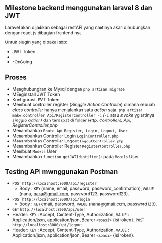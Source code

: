 ## Milestone backend menggunakan laravel 8 dan JWT

Laravel akan dijadikan sebagai restAPI yang nantinya akan dihubungkan dengan react js dibagian frontend nya.

Untuk plugin yang dipakai sbb:

-   JWT Token
-
-   -OnGoing

## Proses

-   Menghubungkan ke Mysql dengan `php artisan migrate`
-   MEnginstall JWT Token
-   Konfigurasi JWT Token
-   Membuat controller register (_Singgle Action Controller_) dimana sebuah _class controller_ hanya menjalankan satu _action_ saja. `php artisan make:controller Api/RegisterController -i` _(`-i`_ atau _invoke_ yg artinya _singgle action)_ dan terdapat di folder _Http, Controllers, Api, RegisterController.php_
-   Menambahkan `Route Api` `Register, Login, Logout, User`
-   Menambahkan Controller Login `LoginController.php`
-   Menambahkan Controller Logout `LogoutController.php`
-   Menambahkan Controller Register `RegisterController.php`
-   Membuat `Models` User
-   Menambahkan `function getJWTIdentifier()` pada `Models` User

## Testing API mwnggunakan Postman

-   `POST` `http://localhost:8000/api/register`
    -   Body : `KEY` (name, email, password, password_confirmation), `VALUE` (nana, nana@gmail.com, password123, password123).
-   `POST` `http://localhost:8000/api/login`
    -   Body : `KEY` email, password, `VALUE` (nana@gmail.com, password123).
-   `GET` `http://localhost:8000/api/user`
-   Header: `KEY` : Accept, Content-Type, Authorization, `VALUE` : Application/json, application/json, Bearer `<spasi>` {isi token}.
    `POST` `http://localhost:8000/api/logout`
-   Header: `KEY` : Accept, Content-Type, Authorization, `VALUE` : Application/json, application/json, Bearer `<spasi>` {isi token}.
